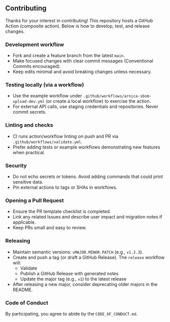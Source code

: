 ## Contributing

Thanks for your interest in contributing! This repository hosts a GitHub Action (composite action). Below is how to develop, test, and release changes.

### Development workflow

- Fork and create a feature branch from the latest `main`.
- Make focused changes with clear commit messages (Conventional Commits encouraged).
- Keep edits minimal and avoid breaking changes unless necessary.

### Testing locally (via a workflow)

- Use the example workflow under `.github/workflows/arnica-sbom-upload-dev.yml` (or create a local workflow) to exercise the action.
- For external API calls, use staging credentials and repositories. Never commit secrets.

### Linting and checks

- CI runs action/workflow linting on push and PR via `.github/workflows/validate.yml`.
- Prefer adding tests or example workflows demonstrating new features when practical.

### Security

- Do not echo secrets or tokens. Avoid adding commands that could print sensitive data.
- Pin external actions to tags or SHAs in workflows.

### Opening a Pull Request

- Ensure the PR template checklist is completed.
- Link any related Issues and describe user impact and migration notes if applicable.
- Keep PRs small and easy to review.

### Releasing

- Maintain semantic versions: `vMAJOR.MINOR.PATCH` (e.g., `v1.2.3`).
- Create and push a tag (or draft a GitHub Release). The `release` workflow will:
  - Validate
  - Publish a GitHub Release with generated notes
  - Update the major tag (e.g., `v1`) to the latest release
- After releasing a new major, consider deprecating older majors in the README.

### Code of Conduct

By participating, you agree to abide by the `CODE_OF_CONDUCT.md`.
